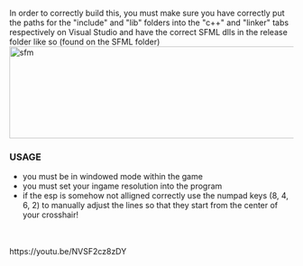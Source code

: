 In order to correctly build this,
you must make sure you have correctly put the paths for the "include" and "lib" folders into the "c++" and "linker" tabs respectively on Visual Studio and have the correct SFML dlls in the release folder like so (found on the SFML folder)
<img width="655" height="163" alt="sfm" src="https://github.com/user-attachments/assets/715ec885-0f73-42b1-bf44-b8cf952a0fb5" /> <br />




### **USAGE** <br />

-  you must be in windowed mode within the game <br />
-  you must set your ingame resolution into the program <br />
-  if the esp is somehow not alligned correctly use the numpad keys (8, 4, 6, 2) to manually adjust the lines so that they start from the center of your crosshair! <br />
 <br />
 <br />
 https://youtu.be/NVSF2cz8zDY
